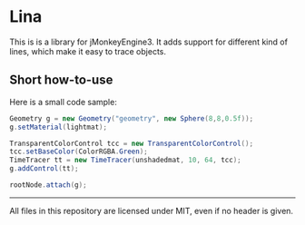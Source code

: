 # Lina
This is is a library for jMonkeyEngine3.
It adds support for different kind of lines,
which make it easy to trace objects.

## Short how-to-use
Here is a small code sample:
``` Java
Geometry g = new Geometry("geometry", new Sphere(8,8,0.5f));
g.setMaterial(lightmat);

TransparentColorControl tcc = new TransparentColorControl();
tcc.setBaseColor(ColorRGBA.Green);
TimeTracer tt = new TimeTracer(unshadedmat, 10, 64, tcc);
g.addControl(tt);

rootNode.attach(g);
```

-----

All files in this repository are licensed under MIT, even if no header is given.